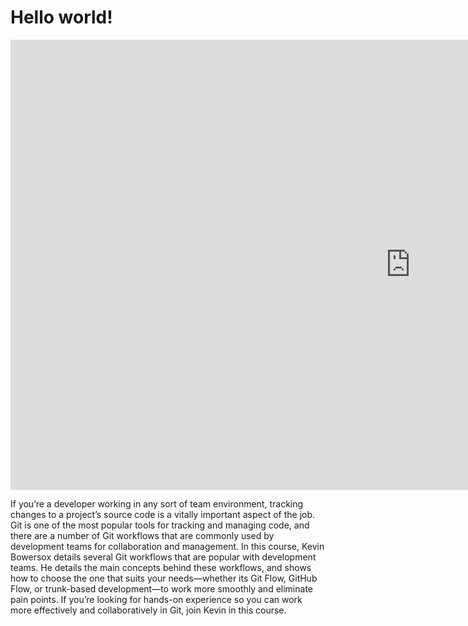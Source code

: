 <h1>Hello world!</h1>

<iframe width="1280" height="720" src="https://www.youtube.com/embed/RGOj5yH7evk" title="Git and GitHub for Beginners - Crash Course" frameborder="0" allow="accelerometer; autoplay; clipboard-write; encrypted-media; gyroscope; picture-in-picture; web-share" allowfullscreen></iframe>

If you’re a developer working in any sort of team environment, tracking changes to a project’s source code is a vitally important aspect of the job. Git is one of the most popular tools for tracking and managing code, and there are a number of Git workflows that are commonly used by development teams for collaboration and management. In this course, Kevin Bowersox details several Git workflows that are popular with development teams. He details the main concepts behind these workflows, and shows how to choose the one that suits your needs—whether its Git Flow, GitHub Flow, or trunk-based development—to work more smoothly and eliminate pain points. If you’re looking for hands-on experience so you can work more effectively and collaboratively in Git, join Kevin in this course.
